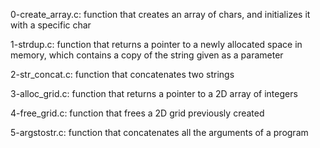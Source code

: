 0-create_array.c: function that creates an array of chars, and initializes it with a specific char

1-strdup.c: function that returns a pointer to a newly allocated space in memory, which contains a copy of the string given as a parameter

2-str_concat.c: function that concatenates two strings

3-alloc_grid.c: function that returns a pointer to a 2D array of integers

4-free_grid.c: function that frees a 2D grid previously created

5-argstostr.c: function that concatenates all the arguments of a program
